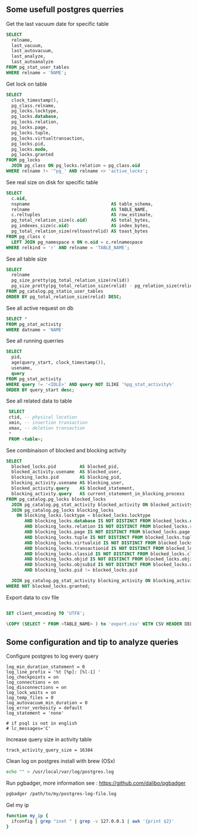 Some usefull postgres querries
------------------------------

Get the last vacuum date for specific table

```sql
SELECT
  relname,
  last_vacuum,
  last_autovacuum,
  last_analyze,
  last_autoanalyze
FROM pg_stat_user_tables
WHERE relname = 'NAME';
```

Get lock on table
```sql
SELECT
  clock_timestamp(),
  pg_class.relname,
  pg_locks.locktype,
  pg_locks.database,
  pg_locks.relation,
  pg_locks.page,
  pg_locks.tuple,
  pg_locks.virtualtransaction,
  pg_locks.pid,
  pg_locks.mode,
  pg_locks.granted
FROM pg_locks
  JOIN pg_class ON pg_locks.relation = pg_class.oid
WHERE relname !~ '^pg_' AND relname <> 'active_locks';
```

See real size on disk for specific table
```sql
SELECT
  c.oid,
  nspname                               AS table_schema,
  relname                               AS TABLE_NAME,
  c.reltuples                           AS row_estimate,
  pg_total_relation_size(c.oid)         AS total_bytes,
  pg_indexes_size(c.oid)                AS index_bytes,
  pg_total_relation_size(reltoastrelid) AS toast_bytes
FROM pg_class c
  LEFT JOIN pg_namespace n ON n.oid = c.relnamespace
WHERE relkind = 'r' AND relname = 'TABLE_NAME';
```

See all table size
```sql
SELECT
  relname                                                                 AS "Table",
  pg_size_pretty(pg_total_relation_size(relid))                           AS "Size",
  pg_size_pretty(pg_total_relation_size(relid) - pg_relation_size(relid)) AS "External Size"
FROM pg_catalog.pg_statio_user_tables
ORDER BY pg_total_relation_size(relid) DESC;
```

See all active request on db 
```sql
SELECT *
FROM pg_stat_activity
WHERE datname = 'NAME'
```

See all running querries
```sql
SELECT 
  pid,
  age(query_start, clock_timestamp()),
  usename,
  query 
FROM pg_stat_activity 
WHERE query != '<IDLE>' AND query NOT ILIKE '%pg_stat_activity%' 
ORDER BY query_start desc;

```

See all related data to table
```sql
 SELECT
 ctid, -- physical location
 xmin, -- insertion transaction
 xmax, -- deletion transaction
 * 
 FROM <table>;

```

See combinaison of blocked and blocking activity
```sql
SELECT
  blocked_locks.pid         AS blocked_pid,
  blocked_activity.usename  AS blocked_user,
  blocking_locks.pid        AS blocking_pid,
  blocking_activity.usename AS blocking_user,
  blocked_activity.query    AS blocked_statement,
  blocking_activity.query   AS current_statement_in_blocking_process
FROM pg_catalog.pg_locks blocked_locks
  JOIN pg_catalog.pg_stat_activity blocked_activity ON blocked_activity.pid = blocked_locks.pid
  JOIN pg_catalog.pg_locks blocking_locks
    ON blocking_locks.locktype = blocked_locks.locktype
       AND blocking_locks.database IS NOT DISTINCT FROM blocked_locks.database
       AND blocking_locks.relation IS NOT DISTINCT FROM blocked_locks.relation
       AND blocking_locks.page IS NOT DISTINCT FROM blocked_locks.page
       AND blocking_locks.tuple IS NOT DISTINCT FROM blocked_locks.tuple
       AND blocking_locks.virtualxid IS NOT DISTINCT FROM blocked_locks.virtualxid
       AND blocking_locks.transactionid IS NOT DISTINCT FROM blocked_locks.transactionid
       AND blocking_locks.classid IS NOT DISTINCT FROM blocked_locks.classid
       AND blocking_locks.objid IS NOT DISTINCT FROM blocked_locks.objid
       AND blocking_locks.objsubid IS NOT DISTINCT FROM blocked_locks.objsubid
       AND blocking_locks.pid != blocked_locks.pid

  JOIN pg_catalog.pg_stat_activity blocking_activity ON blocking_activity.pid = blocking_locks.pid
WHERE NOT blocked_locks.granted;
```

Export data to csv file 
```sql

SET client_encoding TO 'UTF8';

\COPY (SELECT * FROM <TABLE_NAME> ) to 'export.csv' WITH CSV HEADER DELIMITER ';'

```

Some configuration and tip to analyze queries
----------------------------------------------

Configure postgres to log every query
```
log_min_duration_statement = 0
log_line_prefix = '%t [%p]: [%l-1] '
log_checkpoints = on
log_connections = on
log_disconnections = on
log_lock_waits = on
log_temp_files = 0
log_autovacuum_min_duration = 0
log_error_verbosity = default
log_statement = 'none'

# if psql is not in english
# lc_messages='C'
```

Increase query size in activity table
```
track_activity_query_size = 16384
```

Clean log on postgres install with brew (OSx)
```bash
echo "" > /usr/local/var/log/postgres.log
```

Run pgbadger, more information see : https://github.com/dalibo/pgbadger
```bash
pgbadger /path/to/my/postgres-log-file.log
```

Gel my ip
```bash
function my_ip {
  ifconfig | grep "inet " | grep -v 127.0.0.1 | awk '{print $2}'
}
```